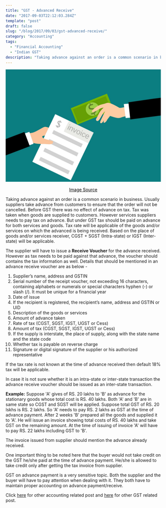 ```yaml
---
title: "GST - Advanced Receive"
date: "2017-09-03T22:12:03.284Z"
template: "post"
draft: false
slug: "/blog/2017/09/03/gst-advanced-receive/"
category: "Accounting"
tags:
  - "Financial Accounting"
  - "Indian GST"
description: "Taking advance against an order is a common scenario in business. Usually suppliers take advance from customers to ensure that the order will not be cancelled. Before GST there was no effect of advance on tax."
---
```


![GST - Advanced Receive](/media/pixabay/gst-advance-receive.jpg "GST - Advanced Receive")
[<center><span style="color:black">Image Source</span></center>](https://pixabay.com/photos/account-america-american-bank-3960036/)

Taking advance against an order is a common scenario in business. Usually suppliers take advance from customers to ensure that the order will not be cancelled. Before GST there was no effect of advance on tax. Tax was taken when goods are supplied to customers. However services suppliers needs to pay tax on advance. But under GST tax should be paid on advance for both services and goods. Tax rate will be applicable of the goods and/or services on which the advanced is being received. Based on the place of goods and/or services receiver, CGST + SGST (Intra-state) or IGST (Inter-state) will be applicable.

The supplier will have to issue a **Receive Voucher** for the advance received. However as tax needs to be paid against that advance, the voucher should contains the tax information as well. Details that should be mentioned in an advance receive voucher are as below -

1. Supplier’s name, address and GSTIN
2. Serial number of the receipt voucher, not exceeding 16 characters, containing alphabets or numerals or special characters hyphen (-) or slash (/). It must be unique for a financial year
3. Date of issue
4. If the recipient is registered, the recipient’s name, address and GSTIN or UID
5. Description of the goods or services
6. Amount of advance taken
7. Rate of tax (CGST, SGST, IGST, UGST or Cess)
8. Amount of tax (CGST, SGST, IGST, UGST or Cess)
9. If the supply is interstate, the place of supply, along with the state name and the state code
10. Whether tax is payable on reverse charge
11. Signature or digital signature of the supplier or his authorized representative


If the tax rate is not known at the time of advance received then default 18% tax will be applicable.

In case it is not sure whether it is an intra-state or inter-state transaction the advance receive voucher should be issued as an inter-state transaction.

**Example:** Suppose 'A' gives of RS. 20 lakhs to 'B' as advance for the stationary goods whose  total cost is RS. 40 lakhs. Both 'A' and 'B' are in same state so CGST and SGST will be applied. Suppose total GST of RS. 20 lskhs is RS. 2 lakhs. So 'A' needs to pay RS. 2 lakhs as GST at the time of advance payment. After 2 weeks 'B' prepared all the goods and supplied it to 'A'. He will issue an invoice showing total costs of RS. 40 lakhs and take GST on the remaining amount. At the time of issuing of invoice 'A' will have to pay RS. 22 lakhs including GST to 'B'.

The invoice issued from supplier should mention the advance already received.

One important thing to be noted here that the buyer would not take credit on the GST he/she paid at the time of advance payment. He/she is allowed to take credit only after getting the tax invoice from supplier.

GST on advance payment is a very sensitive topic. Both the supplier and the buyer will have to pay attention when dealing with it. They both have to maintain proper accounting on advance payment/receive.

Click [here](https://www.nahidsaikat.com/category/accounting/ "Accounting Post") for other accounting related post and [here](https://www.nahidsaikat.com/tag/indian-gst/ "Indian GST") for other GST related post.
